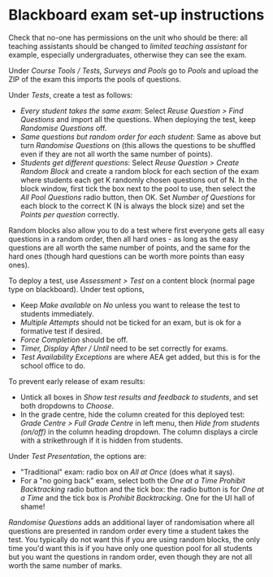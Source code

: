 # Blackboard exam set-up instructions

Check that no-one has permissions on the unit who should be there: all teaching assistants should be changed to _limited teaching assistant_ for example, especially undergraduates, otherwise they can see the exam.

Under _Course Tools / Tests, Surveys and Pools_ go to _Pools_ and upload the ZIP of the exam this imports the pools of questions.

Under _Tests_, create a test as follows:

  * _Every student takes the same exam_: Select _Reuse Question > Find Questions_ and import all the questions. When deploying the test, keep _Randomise Questions_ off.
  * _Same questions but random order for each student_: Same as above but turn _Randomise Questions_ on (this allows the questions to be shuffled even if they are not all worth the same number of points).
  * _Students get different questions_: Select _Reuse Question > Create Random Block_ and create a random block for each section of the exam where students each get K randomly chosen questions out of N. In the block window, first tick the box next to the pool to use, then select the _All Pool Questions_ radio button, then OK. Set _Number of Questions_ for each block to the correct K (N is always the block size) and set the _Points per question_ correctly.

Random blocks also allow you to do a test where first everyone gets all easy questions in a random order, then all hard ones - as long as the easy questions are all worth the same number of points, and the same for the hard ones (though hard questions can be worth more points than easy ones).

To deploy a test, use _Assessment > Test_ on a content block (normal page type on blackboard). Under test options,

  - Keep _Make available_ on _No_ unless you want to release the test to students immediately.
  - _Multiple Attempts_ should not be ticked for an exam, but is ok for a formative test if desired.
  - _Force Completion_ should be off.
  - _Timer, Display After / Until_ need to be set correctly for exams.
  - _Test Availability Exceptions_ are where AEA get added, but this is for the school office to do.

To prevent early release of exam results:
  - Untick all boxes in _Show test results and feedback to students_, and set both dropdowns to _Choose_.
  - In the grade centre, hide the column created for this deployed test: _Grade Centre > Full Grade Centre_ in left menu, then _Hide from students (on/off)_ in the column heading dropdown. The column displays a circle with a strikethrough if it is hidden from students.

Under _Test Presentation_, the options are:
  - "Traditional" exam: radio box on _All at Once_ (does what it says).
  - For a "no going back" exam, select both the _One at a Time Prohibit Backtracking_ radio button and the tick box: the radio button is for _One at a Time_ and the tick box is _Prohibit Backtracking_. One for the UI hall of shame!

_Randomise Questions_ adds an additional layer of randomisation where all questions are presented in random order every time a student takes the test. You typically do not want this if you are using random blocks, the only time you'd want this is if you have only one question pool for all students but you want the questions in random order, even though they are not all worth the same number of marks.
